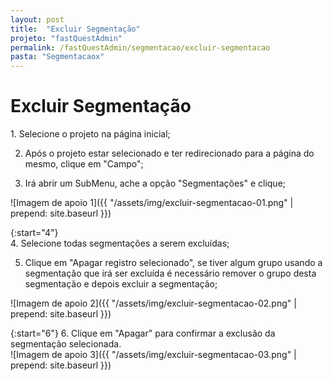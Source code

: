 ```yaml
---
layout: post
title:  "Excluir Segmentação"
projeto: "fastQuestAdmin"
permalink: /fastQuestAdmin/segmentacao/excluir-segmentacao
pasta: "Segmentacaox"
---
```

# Excluir Segmentação

<div class="row" markdown="1">
<div class="6u 12u$(small)" markdown="1">
1. Selecione o projeto na página inicial;

2. Após o projeto estar selecionado e ter redirecionado para a página do mesmo, clique em "Campo";

3. Irá abrir um SubMenu, ache a opção "Segmentações" e clique;
</div>
<div class="6u 12u$(small)" markdown="1">
![Imagem de apoio 1]({{ "/assets/img/excluir-segmentacao-01.png" | prepend: site.baseurl }})
</div>                               
</div>

{:start="4"}	
4. Selecione todas segmentações a serem excluídas;

5. Clique em "Apagar registro selecionado", se tiver algum grupo usando a segmentação que irá ser excluída é necessário remover o grupo desta segmentação e depois excluir a segmentação;

![Imagem de apoio 2]({{ "/assets/img/excluir-segmentacao-02.png" | prepend: site.baseurl }})

<div class="row" markdown="1">
<div class="6u 12u$(small)" markdown="1">
{:start="6"}
6. Clique em "Apagar" para confirmar a exclusão da segmentação selecionada.
</div>
<div class="6u 12u$(small)" markdown="1">
![Imagem de apoio 3]({{ "/assets/img/excluir-segmentacao-03.png" | prepend: site.baseurl }})
</div>                               
</div>